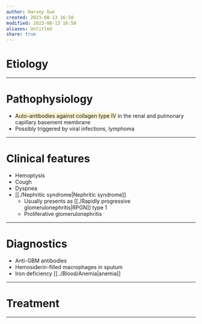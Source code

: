 ```yaml
---
author: Harvey Guo
created: 2023-08-13 16:58
modified: 2023-08-13 16:58
aliases: Untitled
share: true
---
```


# Etiology


---
# Pathophysiology
- <span style="background:rgba(240, 200, 0, 0.2)">Auto-antibodies against collagen type IV</span> in the renal and pulmonary capillary basement membrane
- Possibly triggered by viral infections, lymphoma

---
# Clinical features
- Hemoptysis
- Cough
- Dyspnea
- [[./Nephritic syndrome|Nephritic syndrome]]
	- Usually presents as [[./Rapidly progressive glomerulonephritis|RPGN]] type 1
	- Proliferative glomerulonephritis

---
# Diagnostics
- Anti-GBM antibodies
- Hemosiderin-filled macrophages in sputum
- Iron deficiency [[../Blood/Anemia|anemia]]

---
# Treatment


---
